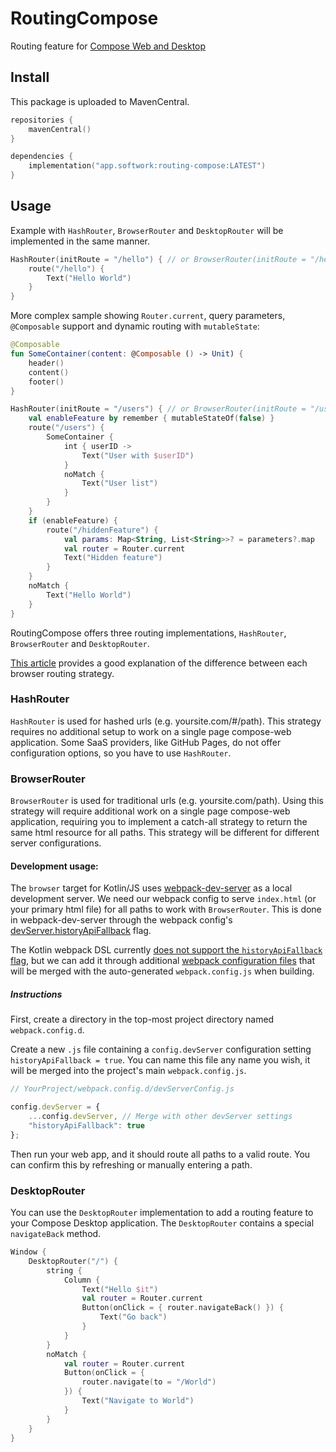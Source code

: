 # RoutingCompose

Routing feature for [Compose Web and Desktop](https://github.com/Jetbrains/compose-jb)

## Install

This package is uploaded to MavenCentral.

````kotlin
repositories {
    mavenCentral()
}

dependencies {
    implementation("app.softwork:routing-compose:LATEST")
}
````

## Usage

Example with `HashRouter`, `BrowserRouter` and `DesktopRouter` will be implemented in the same manner.

```kotlin
HashRouter(initRoute = "/hello") { // or BrowserRouter(initRoute = "/hello") {
    route("/hello") {
        Text("Hello World")
    }
}
```

More complex sample showing `Router.current`, query parameters, `@Composable` support and dynamic routing with `mutableState`:

```kt
@Composable
fun SomeContainer(content: @Composable () -> Unit) {
    header()
    content()
    footer()
}

HashRouter(initRoute = "/users") { // or BrowserRouter(initRoute = "/users") {
    val enableFeature by remember { mutableStateOf(false) }
    route("/users") {
        SomeContainer {
            int { userID ->
                Text("User with $userID")
            }
            noMatch {
                Text("User list")
            }
        }
    }
    if (enableFeature) {
        route("/hiddenFeature") {
            val params: Map<String, List<String>>? = parameters?.map
            val router = Router.current
            Text("Hidden feature")
        }
    }
    noMatch {
        Text("Hello World")
    }
}
```

RoutingCompose offers three routing implementations, `HashRouter`, `BrowserRouter` and `DesktopRouter`.

[This article](https://blog.bitsrc.io/using-hashed-vs-nonhashed-url-paths-in-single-page-apps-a66234cefc96) provides a good explanation of the difference between each browser routing strategy.

### HashRouter

`HashRouter` is used for hashed urls (e.g. yoursite.com/#/path).
This strategy requires no additional setup to work on a single page compose-web application.
Some SaaS providers, like GitHub Pages, do not offer configuration options, so you have to use `HashRouter`.

### BrowserRouter

`BrowserRouter` is used for traditional urls (e.g. yoursite.com/path).
Using this strategy will require additional work on a single page compose-web application, requiring you to implement a catch-all strategy to return the same html resource for all paths.
This strategy will be different for different server configurations.

#### Development usage:

The `browser` target for Kotlin/JS uses [webpack-dev-server](https://github.com/webpack/webpack-dev-server) as a local development server.
We need our webpack config to serve `index.html` (or your primary html file) for all paths to work with `BrowserRouter`.
This is done in webpack-dev-server through the webpack config's [devServer.historyApiFallback](https://webpack.js.org/configuration/dev-server/#devserverhistoryapifallback) flag.

The Kotlin webpack DSL currently [does not support the `historyApiFallback` flag](https://github.com/JetBrains/kotlin/blob/master/libraries/tools/kotlin-gradle-plugin/src/main/kotlin/org/jetbrains/kotlin/gradle/targets/js/webpack/KotlinWebpackConfig.kt#L165), but we can add it through additional [webpack configuration files](https://kotlinlang.org/docs/js-project-setup.html#webpack-configuration-file) that will be merged with the auto-generated `webpack.config.js` when building.

##### Instructions

First, create a directory in the top-most project directory named `webpack.config.d`.

Create a new `.js` file containing a `config.devServer` configuration setting `historyApiFallback = true`.
You can name this file any name you wish, it will be merged into the project's main `webpack.config.js`.

```javascript
// YourProject/webpack.config.d/devServerConfig.js

config.devServer = {
    ...config.devServer, // Merge with other devServer settings
    "historyApiFallback": true
};
```

Then run your web app, and it should route all paths to a valid route.
You can confirm this by refreshing or manually entering a path.

### DesktopRouter

You can use the `DesktopRouter` implementation to add a routing feature to your Compose Desktop application.
The `DesktopRouter` contains a special `navigateBack` method.

```kotlin
Window {
    DesktopRouter("/") {
        string {
            Column {
                Text("Hello $it")
                val router = Router.current
                Button(onClick = { router.navigateBack() }) {
                    Text("Go back")
                }
            }
        }
        noMatch {
            val router = Router.current
            Button(onClick = {
                router.navigate(to = "/World")
            }) {
                Text("Navigate to World")
            }
        }
    }
}
```
